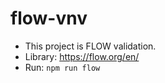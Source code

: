# flow-vnv
- This project is FLOW validation.
- Library: https://flow.org/en/
- Run: `npm run flow`
